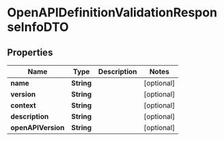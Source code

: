 
# OpenAPIDefinitionValidationResponseInfoDTO

## Properties
Name | Type | Description | Notes
------------ | ------------- | ------------- | -------------
**name** | **String** |  |  [optional]
**version** | **String** |  |  [optional]
**context** | **String** |  |  [optional]
**description** | **String** |  |  [optional]
**openAPIVersion** | **String** |  |  [optional]



